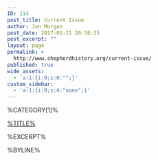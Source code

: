```yaml
---
ID: 114
post_title: Current Issue
author: Jon Morgan
post_date: 2017-01-21 20:38:35
post_excerpt: ""
layout: page
permalink: >
  http://www.shepherdhistory.org/current-issue/
published: true
wide_assets:
  - 'a:1:{i:0;s:0:"";}'
custom_sidebar:
  - 'a:1:{i:0;s:4:"none";}'
---
```

<p class="issuem_article_category">%CATEGORY[1]%</p>
<p><a class="issuem_article_link" href="%URL%">%TITLE%</a></p>
<p class="issuem_article_content">%EXCERPT%</p>
<p class="issuem_article_byline">%BYLINE%</p>